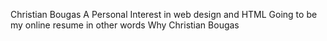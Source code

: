 Christian Bougas
A Personal Interest in web design and HTML
Going to be my online resume in other words Why Christian Bougas
